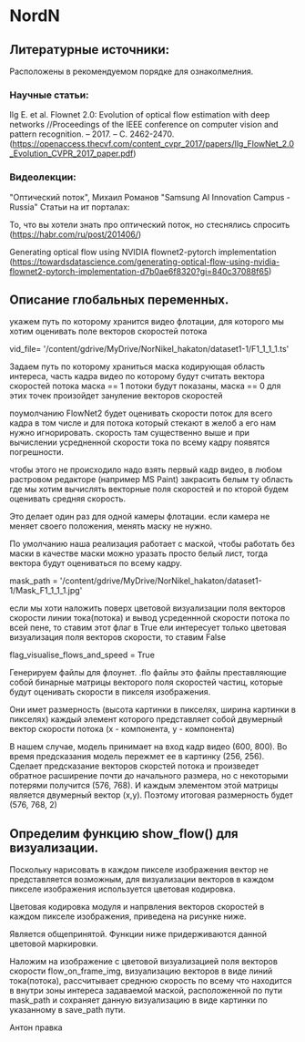 # NordN
## Литературные источники:

Расположены в рекомендуемом порядке для ознаколмелния.

### Научные статьи:

Ilg E. et al. Flownet 2.0: Evolution of optical flow estimation with deep networks //Proceedings of the IEEE conference on computer vision and pattern recognition. – 2017. – С. 2462-2470. 
(https://openaccess.thecvf.com/content_cvpr_2017/papers/Ilg_FlowNet_2.0_Evolution_CVPR_2017_paper.pdf)

### Видеолекции:

"Оптический поток", Михаил Романов "Samsung AI Innovation Campus - Russia"
Статьи на ит порталах:

То, что вы хотели знать про оптический поток, но стеснялись спросить 
(https://habr.com/ru/post/201406/)

Generating optical flow using NVIDIA flownet2-pytorch implementation 
(https://towardsdatascience.com/generating-optical-flow-using-nvidia-flownet2-pytorch-implementation-d7b0ae6f8320?gi=840c37088f65)

## Описание глобальных переменных.

укажем путь по которому хранится видео флотации, для которого мы хотим 
оценивать поле векторов скоростей потока

vid_file= '/content/gdrive/MyDrive/NorNikel_hakaton/dataset1-1/F1_1_1_1.ts'

Задаем путь по которому храниться маска кодирующая область интереса, часть 
кадра видео по которому будут считать вектора скоростей потока
маска == 1 потоки будут показаны, маска == 0  для этих точек произойдет 
зануление векторов скоростей

поумолчанию FlowNet2 будет оценивать скорости поток для всего кадра в том числе
и для потока который стекают в желоб а его нам нужно игнорировать.
скорость там существенно выше и при вычислении усредненной скорости тока по 
всему кадру появятся погрешности.

чтобы этого не происходило надо взять первый кадр видео, в любом растровом 
редакторе (например MS Paint) закрасить белым ту область где мы хотим вычислять
векторные поля скоростей и по кторой будем оценивать средняя скорость.

Это делает один раз для одной камеры флотации.
если камера не меняет своего положения, менять маску не нужно.

По умолчанию наша реализация работает с маской, чтобы работать без маски в 
качестве маски можно уразать просто белый лист, тогда вектора будут оцениваться
по всему кадру.

mask_path = '/content/gdrive/MyDrive/NorNikel_hakaton/dataset1-1/Mask_F1_1_1_1.jpg'

если мы хоти наложить поверх цветовой визуализации поля векторов скорости
линии тока(потока) и вывод усреденнной скорости потока по всей пене,
то ставим этот флаг в True
ели интересует только цветовая визуализация поля векторов скорости,
то ставим False

flag_visualise_flows_and_speed = True

Генерируем файлы для флоунет.
.flo файлы это файлы преставляющие собой бинарные матрицы векторого поля скоростей частиц, которые будут оценивать скорости в пикселя изображения.

Они имет размерность (высота картинки в пикселях, ширина картинки в пикселях) каждый элемент которого представляет собой двумерный вектор скорости потока (x - компонента, у - компонента)

В нашем случае, модель принимает на вход кадр видео (600, 800).
Во время предсказания модель пережмет ее в картинку (256, 256).
Сделает предсказание векторов скорстей потока и произведет обратное расширение почти до начального размера, но с некоторыми потерями получится (576, 768).
И каждым элементом этой матрицы является двумерный вектор (x,y). Поэтому итоговая размерность будет (576, 768, 2)




## Определим функцию show_flow() для визуализации.

Поскольку нарисовать в каждом пикселе изображения вектор не представляется возможным, для визуализации векторов в
каждом пикселе изображения используется цветовая кодировка.

Цветовая кодировка модуля и напрвления векторов скоростей в каждом пикселе изображения, приведена на рисунке ниже.

Является общепринятой. Функции ниже придерживаются данной цветовой маркировки.


Наложим на изображение с цветовой визуализацией поля векторов скорости
flow_on_frame_img, визуализацию векторов в виде линий тока(потока), 
рассчитывает среднюю скорость по всему что находится в внутри зоны интереса
задаваемой маской, расположенной по пути  mask_path и сохраняет данную 
визуализацию в виде картинки по указанному в save_path пути.

Антон правка
